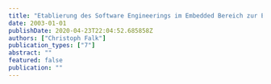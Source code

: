 ```yaml
---
title: "Etablierung des Software Engineerings im Embedded Bereich zur Erhöhung der Software Qualität am Beispiel der Dieselmotorsteuergeräte-Entwicklung"
date: 2003-01-01
publishDate: 2020-04-23T22:04:52.685858Z
authors: ["Christoph Falk"]
publication_types: ["7"]
abstract: ""
featured: false
publication: ""
---
```


